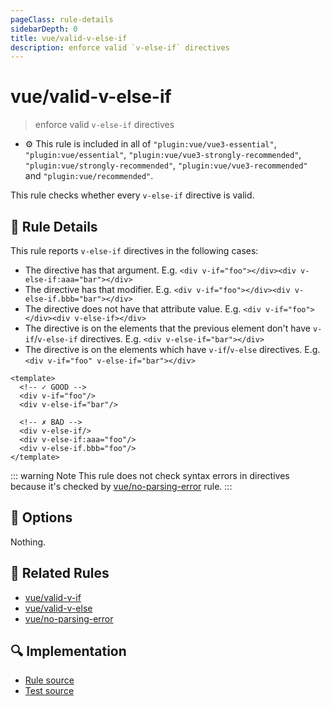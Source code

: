 ```yaml
---
pageClass: rule-details
sidebarDepth: 0
title: vue/valid-v-else-if
description: enforce valid `v-else-if` directives
---
```

# vue/valid-v-else-if
> enforce valid `v-else-if` directives

- :gear: This rule is included in all of `"plugin:vue/vue3-essential"`, `"plugin:vue/essential"`, `"plugin:vue/vue3-strongly-recommended"`, `"plugin:vue/strongly-recommended"`, `"plugin:vue/vue3-recommended"` and `"plugin:vue/recommended"`.

This rule checks whether every `v-else-if` directive is valid.

## :book: Rule Details

This rule reports `v-else-if` directives in the following cases:

- The directive has that argument. E.g. `<div v-if="foo"></div><div v-else-if:aaa="bar"></div>`
- The directive has that modifier. E.g. `<div v-if="foo"></div><div v-else-if.bbb="bar"></div>`
- The directive does not have that attribute value. E.g. `<div v-if="foo"></div><div v-else-if></div>`
- The directive is on the elements that the previous element don't have `v-if`/`v-else-if` directives. E.g. `<div v-else-if="bar"></div>`
- The directive is on the elements which have `v-if`/`v-else` directives. E.g. `<div v-if="foo" v-else-if="bar"></div>`

<eslint-code-block :rules="{'vue/valid-v-else-if': ['error']}">

```vue
<template>
  <!-- ✓ GOOD -->
  <div v-if="foo"/>
  <div v-else-if="bar"/>

  <!-- ✗ BAD -->
  <div v-else-if/>
  <div v-else-if:aaa="foo"/>
  <div v-else-if.bbb="foo"/>
</template>
```

</eslint-code-block>

::: warning Note
This rule does not check syntax errors in directives because it's checked by [vue/no-parsing-error] rule.
:::

## :wrench: Options

Nothing.

## :couple: Related Rules

- [vue/valid-v-if]
- [vue/valid-v-else]
- [vue/no-parsing-error]

[vue/valid-v-if]: ./valid-v-if.md
[vue/valid-v-else]: ./valid-v-else.md
[vue/no-parsing-error]: ./no-parsing-error.md

## :mag: Implementation

- [Rule source](https://github.com/vuejs/eslint-plugin-vue/blob/master/lib/rules/valid-v-else-if.js)
- [Test source](https://github.com/vuejs/eslint-plugin-vue/blob/master/tests/lib/rules/valid-v-else-if.js)
